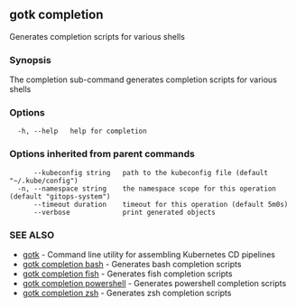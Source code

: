 ## gotk completion

Generates completion scripts for various shells

### Synopsis

The completion sub-command generates completion scripts for various shells

### Options

```
  -h, --help   help for completion
```

### Options inherited from parent commands

```
      --kubeconfig string   path to the kubeconfig file (default "~/.kube/config")
  -n, --namespace string    the namespace scope for this operation (default "gitops-system")
      --timeout duration    timeout for this operation (default 5m0s)
      --verbose             print generated objects
```

### SEE ALSO

* [gotk](gotk.md)	 - Command line utility for assembling Kubernetes CD pipelines
* [gotk completion bash](gotk_completion_bash.md)	 - Generates bash completion scripts
* [gotk completion fish](gotk_completion_fish.md)	 - Generates fish completion scripts
* [gotk completion powershell](gotk_completion_powershell.md)	 - Generates powershell completion scripts
* [gotk completion zsh](gotk_completion_zsh.md)	 - Generates zsh completion scripts

